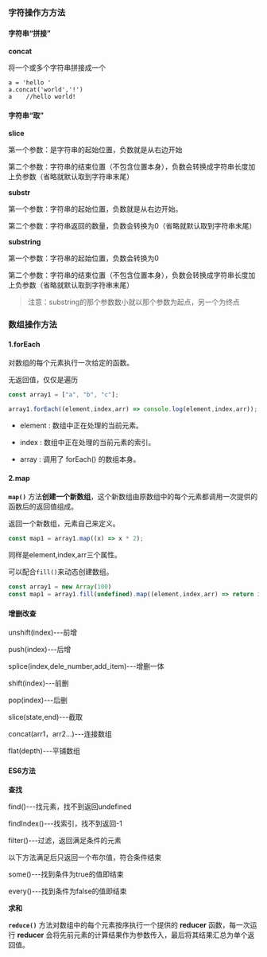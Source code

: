 ### 字符操作方方法

#### 字符串“拼接”

**concat**

将一个或多个字符串拼接成一个

```
a = 'hello '
a.concat('world','!')
a    //hello world!
```

#### 字符串“取”

**slice**

第一个参数：是字符串的起始位置，负数就是从右边开始

第二个参数：字符串的结束位置（不包含位置本身），负数会转换成字符串长度加上负参数（省略就默认取到字符串末尾）

**substr**

第一个参数：字符串的起始位置，负数就是从右边开始。

第二个参数：字符串返回的数量，负数会转换为0（省略就默认取到字符串末尾）

**substring**

第一个参数：字符串的起始位置，负数会转换为0

第二个参数：字符串的结束位置（不包含位置本身），负数会转换成字符串长度加上负参数（省略就默认取到字符串末尾）

> 注意：substring的那个参数数小就以那个参数为起点，另一个为终点





### 数组操作方法

#### **1.forEach**

对数组的每个元素执行一次给定的函数。

无返回值，仅仅是遍历

```js
const array1 = ["a", "b", "c"];

array1.forEach((element,index,arr) => console.log(element,index,arr));

```

- element : 数组中正在处理的当前元素。

- index : 数组中正在处理的当前元素的索引。

- array : 调用了 forEach() 的数组本身。



#### **2.map**

**`map()`** 方法**创建一个新数组**，这个新数组由原数组中的每个元素都调用一次提供的函数后的返回值组成。

返回一个新数组，元素自己来定义。

```js
const map1 = array1.map((x) => x * 2);
```

同样是element,index,arr三个属性。

可以配合`fill()`来动态创建数组。

```js
const array1 = new Array(100)
const map1 = array1.fill(undefined).map((element,index,arr) => return index + 1;);
```



#### 增删改查

unshift(index)---前增

push(index)---后增

splice(index,dele_number,add_item)---增删一体

shift(index)---前删

pop(index)---后删

slice(state,end)---截取

concat(arr1，arr2...)---连接数组

flat(depth)---平铺数组



#### ES6方法

**查找**

find()---找元素，找不到返回undefined

findIndex()---找索引，找不到返回-1

filter()---过滤，返回满足条件的元素

以下方法满足后只返回一个布尔值，符合条件结束

some()---找到条件为true的值即结束

every()---找到条件为false的值即结束



**求和**

**`reduce()`** 方法对数组中的每个元素按序执行一个提供的 **reducer** 函数，每一次运行 **reducer** 会将先前元素的计算结果作为参数传入，最后将其结果汇总为单个返回值。

